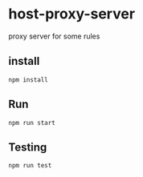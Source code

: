 # host-proxy-server
proxy server for some rules

## install

```
npm install
```


## Run

```
npm run start
```

## Testing

```
npm run test
```